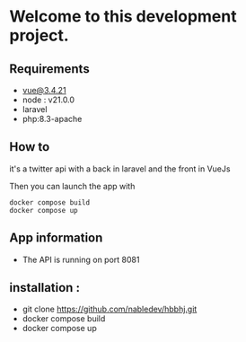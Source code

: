 
# Welcome to this development project.

## Requirements

- vue@3.4.21
- node : v21.0.0
- laravel
- php:8.3-apache

## How to

it's a twitter api with a back in laravel and the front in VueJs

Then you can launch the app with

```
docker compose build
docker compose up  
```

## App information

- The API is running on port 8081

## installation :

- git clone https://github.com/nabledev/hbbhj.git 
- docker compose build 
- docker compose up 

